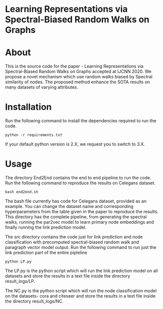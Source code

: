 # Learning Representations via Spectral-Biased Random Walks on Graphs

# About
This is the source code for the paper - Learning Representations via Spectral-Biased Random Walks on Graphs accepted at IJCNN 2020. We propose a novel mechanism which use random walks biased by Spectral similarity of nodes. The proposed method enhance the SOTA results on many datasets of varying attributes.

# Installation
Run the following command to install the dependencies required to run the code.
```
python -r requirements.txt
```
If your default python version is 2.X, we request you to switch to 3.X.

# Usage
The directory End2End contains the end to end pipeline to run the code. 
Run the following command to reproduce the results on Celegans dataset.
```
bash end2end.sh
```
The bash file currently has code for Celegans dataset, provided as an example. You can change the dataset name and corresponding hyperparameters from the table given in the paper to reproduce the results.
This directory has the complete pipeline, from generating the spectral walks, running the par2vec model to learn primary node embeddings and finally running the link prediction model.

The src directory contains the code just for link prediction and node classification with precomputed spectral-biased random walk and paragraph vector model output.
Run the following command to run just the link prediction part of the entire pipleline
```
python LP.py
```
The LP.py is the python script which will run the link prediction model on all datasets and store the results in a text file inside the directory result_logs/LP.

The NC.py is the python script which will run the node classification model on the datasets- cora and citeseer and store the results in a text file inside the directory result_logs/NC.
